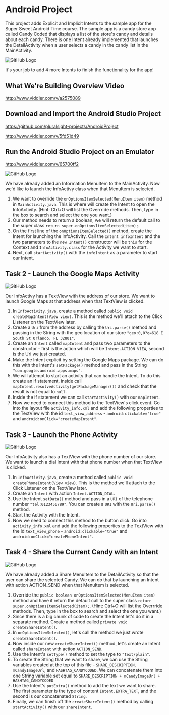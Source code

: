 # Android Project
This project adds Explicit and Implicit Intents to the sample app for the Super Sweet Android Time course.  The sample app is a candy store app called Candy Coded that displays a list of the store's candy and details about each candy.  There is one Intent already implemented that launches the DetailActivity when a user selects a candy in the candy list in the MainActivity.

![GitHub Logo](/images/DetailIntent.png)

It's your job to add 4 more Intents to finish the functionality for the app!

## What We're Building Overview Video
http://www.viddler.com/v/a2575089


## Download and Import the Android Studio Project
https://github.com/pluralsight-projects/AndroidProject

http://www.viddler.com/v/5fd51d49

## Run the Android Studio Project on an Emulator
http://www.viddler.com/v/65700ff2

![GitHub Logo](/images/InfoIntent.png)

We have already added an Information MenuItem to the MainActivity. Now we'd like to launch the InfoActivy class when that MenuItem is selected.
1. We want to override the `onOptionsItemSelected(MenuItem item)` method in `MainActivity.java`.  This is where will create the Intent to open the InfoActivity. (Hint: Ctrl+O will list the Overrride methods.  Then, type in the box to search and select the one you want.)
2. Our method needs to return a boolean, we will return the default call to the super class `return super.onOptionsItemSelected(item);`.
3. On the first line of the `onOptionsItemSelected()` method, create the Intent for launching the InfoActivity.  Call the `Intent infoIntent` and the two parameters to the `new Intent()` constructor will be `this` for the Context and `InfoActivity.class` for the Activity we want to start.
3. Next, call `startActivity()` with the `infoIntent` as a parameter to start our Intent.

## Task 2 - Launch the Google Maps Activity

![GitHub Logo](/images/MapIntent.png)

Our InfoActivy has a TextView with the address of our store.  We want to launch Google Maps at that address when that TextView is clicked.
1. In `InfoActivity.java`, create a method called `public void createMapIntent(View view)`.  This is the method we'll attach to the Click Listener on the TextView later.
2. Create a `Uri` from the address by calling the `Uri.parse()` method and passing in the String with the geo location of our store `"geo:0,0?q=618 E South St Orlando, FL 32801"`.
3. Create an `Intent` called `mapIntent` and pass two parameters to the constructor - first is the action which will be `Intent.ACTION_VIEW`, second is the Uri we just created.
4. Make the Intent explicit by setting the Google Maps package. We can do this with the Intent's `setPackage()` method and pass in the String `"com.google.android.apps.maps"`.
5. We will attempt to start an activity that can handle the Intent.  To do this create an if statement, inside call `mapIntent.resolveActivity(getPackageManager())` and check that the result is not equal to `null`.
6. Inside the if statement we can call `startActivity()` with our `mapIntent`.
7. Now we need to connect this method to the TextView's click event. Go into the layout file `activity_info.xml` and add the following properties to the TextView with the id `text_view_address` - `android:clickable="true"` and `android:onClick="createMapIntent"`.

## Task 3 - Launch the Phone Activity

![GitHub Logo](/images/PhoneIntent.png)

Our InfoActivity also has a TextView with the phone number of our store.  We want to launch a dial Intent with that phone number when that TextView is clicked.
1. In `InfoActivity.java`, create a method called `public void createPhoneIntent(View view)`.  This is the method we'll attach to the Click Listener on the TextView later.
2. Create an `Intent` with action `Intent.ACTION_DIAL`.
3. Use the Intent `setData()` method and pass in a `URI` of the telephone number `"tel:0123456789"`. You can create a `URI` with the `Uri.parse()` method.
4. Start the Activity with the Intent.
5. Now we need to connect this method to the button click. Go into `activity_info.xml` and add the following properties to the TextView with the id `text_view_phone` - `android:clickable="true"` and `android:onClick="createPhoneIntent"`.

## Task 4 - Share the Current Candy with an Intent

![GitHub Logo](/images/ShareIntent.png)

We have already added a Share MenuItem to the DetailActivity so that the user can share the selected Candy. We can do that by launching an Intent with action ACTION_SEND when that MenuItem is selected.
1. Override the `public boolean onOptionsItemSelected(MenuItem item)` method and have it return the default call to the super class `return super.onOptionsItemSelected(item);`.  (Hint: Ctrl+O will list the Overrride methods.  Then, type in the box to search and select the one you want.)
2. Since there is a big chunk of code to create the Intent let's do it in a separate method. Create a method called `private void createShareIntent()`.
3. In `onOptionsItemSelected()`, let's call the method we just wrote `createShareIntent()`.
4. Now inside our new `createShareIntent()` method, let's create an Intent called `shareIntent` with action `ACTION_SEND`.
5. Use the Intent's `setType()` method to set the type to `"text/plain"`.
6. To create the String that we want to share, we can use the String variables created at the top of this file - `SHARE_DESCRIPTION`, `mCandyImageUrl`, and `HASHTAG_CANDYCODED`.  We can concatenate them into one String variable set equal to `SHARE_DESCRIPTION + mCandyImageUrl + HASHTAG_CANDYCODED`
7. Use the Intent's `putExtra()` method to add the text we want to share. The first parameter is the type of content `Intent.EXTRA_TEXT`, and the second is our concatenated `String`.
8. Finally, we can finish off the `createShareIntent()` method by calling `startActivity()` with our `shareIntent`.
